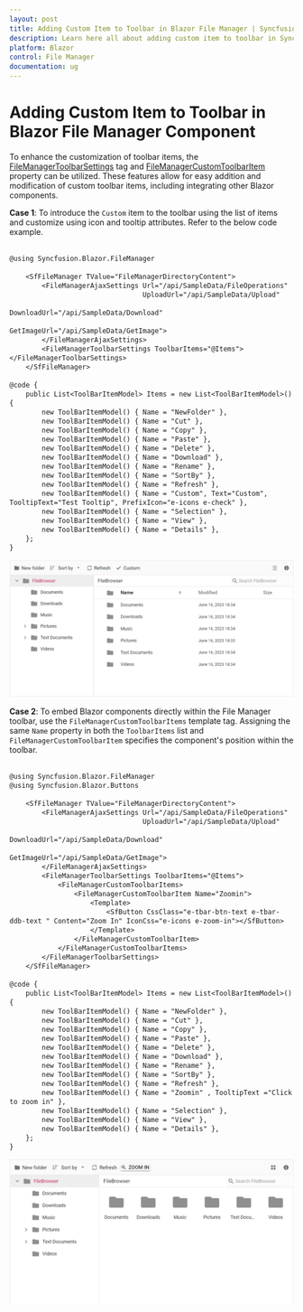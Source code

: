 ```yaml
---
layout: post
title: Adding Custom Item to Toolbar in Blazor File Manager | Syncfusion
description: Learn here all about adding custom item to toolbar in Syncfusion Blazor File Manager component and more.
platform: Blazor
control: File Manager
documentation: ug
---
```


# Adding Custom Item to Toolbar in Blazor File Manager Component

To enhance the customization of toolbar items, the [FileManagerToolbarSettings](https://help.syncfusion.com/cr/blazor/Syncfusion.Blazor.FileManager.FileManagerToolbarSettings.html) tag and [FileManagerCustomToolbarItem](https://help.syncfusion.com/cr/blazor/Syncfusion.Blazor.FileManager.FileManagerCustomToolbarItem.html) property can be utilized. These features allow for easy addition and modification of custom toolbar items, including integrating other Blazor components.

**Case 1**: To introduce the `Custom` item to the toolbar using the list of items and customize using icon and tooltip attributes. Refer to the below code example.


```cshtml

@using Syncfusion.Blazor.FileManager

    <SfFileManager TValue="FileManagerDirectoryContent">
        <FileManagerAjaxSettings Url="/api/SampleData/FileOperations"
                                 UploadUrl="/api/SampleData/Upload"
                                 DownloadUrl="/api/SampleData/Download"
                                 GetImageUrl="/api/SampleData/GetImage">
        </FileManagerAjaxSettings>
        <FileManagerToolbarSettings ToolbarItems="@Items"></FileManagerToolbarSettings>
    </SfFileManager>

@code {
    public List<ToolBarItemModel> Items = new List<ToolBarItemModel>(){
        new ToolBarItemModel() { Name = "NewFolder" },
        new ToolBarItemModel() { Name = "Cut" },
        new ToolBarItemModel() { Name = "Copy" },
        new ToolBarItemModel() { Name = "Paste" },
        new ToolBarItemModel() { Name = "Delete" },
        new ToolBarItemModel() { Name = "Download" },
        new ToolBarItemModel() { Name = "Rename" },
        new ToolBarItemModel() { Name = "SortBy" },
        new ToolBarItemModel() { Name = "Refresh" },
        new ToolBarItemModel() { Name = "Custom", Text="Custom", TooltipText="Test Tooltip", PrefixIcon="e-icons e-check" },
        new ToolBarItemModel() { Name = "Selection" },
        new ToolBarItemModel() { Name = "View" },
        new ToolBarItemModel() { Name = "Details" },
    };
}

```

![Blazor FileManager displays Custom Item in Toolbar](../images/blazor-filemanager-custom-item.png)


**Case 2**: To embed Blazor components directly within the File Manager toolbar, use the `FileManagerCustomToolbarItems` template tag. Assigning the same `Name` property in both the `ToolbarItems` list and `FileManagerCustomToolbarItem` specifies the component's position within the toolbar.

```cshtml

@using Syncfusion.Blazor.FileManager
@using Syncfusion.Blazor.Buttons

    <SfFileManager TValue="FileManagerDirectoryContent">
        <FileManagerAjaxSettings Url="/api/SampleData/FileOperations"
                                 UploadUrl="/api/SampleData/Upload"
                                 DownloadUrl="/api/SampleData/Download"
                                 GetImageUrl="/api/SampleData/GetImage">
        </FileManagerAjaxSettings>
        <FileManagerToolbarSettings ToolbarItems="@Items"> 
            <FileManagerCustomToolbarItems> 
                <FileManagerCustomToolbarItem Name="Zoomin">
                    <Template>
                        <SfButton CssClass="e-tbar-btn-text e-tbar-ddb-text " Content="Zoom In" IconCss="e-icons e-zoom-in"></SfButton>
                    </Template>
                </FileManagerCustomToolbarItem>
            </FileManagerCustomToolbarItems> 
        </FileManagerToolbarSettings>
    </SfFileManager>

@code {
    public List<ToolBarItemModel> Items = new List<ToolBarItemModel>(){
        new ToolBarItemModel() { Name = "NewFolder" },
        new ToolBarItemModel() { Name = "Cut" },
        new ToolBarItemModel() { Name = "Copy" },
        new ToolBarItemModel() { Name = "Paste" },
        new ToolBarItemModel() { Name = "Delete" },
        new ToolBarItemModel() { Name = "Download" },
        new ToolBarItemModel() { Name = "Rename" },
        new ToolBarItemModel() { Name = "SortBy" },
        new ToolBarItemModel() { Name = "Refresh" },
        new ToolBarItemModel() { Name = "Zoomin" , TooltipText ="Click to zoom in" },
        new ToolBarItemModel() { Name = "Selection" },
        new ToolBarItemModel() { Name = "View" },
        new ToolBarItemModel() { Name = "Details" },
    };
}

```


![Blazor FileManager displays Zoom button in Toolbar](../images/blazor-filemanager-zoom-button.png)
